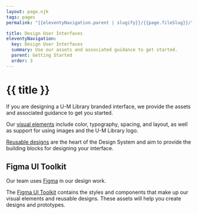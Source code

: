 ```yaml
---
layout: page.njk
tags: pages
permalink: "{{eleventyNavigation.parent | slugify}}/{{page.fileSlug}}/"

title: Design User Interfaces
eleventyNavigation:
  key: Design User Interfaces
  summary: Use our assets and associated guidance to get started.
  parent: Getting Started
  order: 3
---
```


# {{ title }}

If you are designing a U-M Library branded interface, we provide the assets and associated guidance to get you started.

Our [visual elements](/visual-elements/) include color, typography, spacing, and layout, as well as support for using images and the U-M Library logo.

[Reusable designs](/reusable-designs/) are the heart of the Design System and aim to provide the building blocks for designing your interface.

## Figma UI Toolkit

Our team uses [Figma](https://www.figma.com/) in our design work.

The [Figma UI Toolkit](https://www.figma.com/@mlibrary) contains the styles and components that make up our visual elements and reusable designs. These assets will help you create designs and prototypes.

